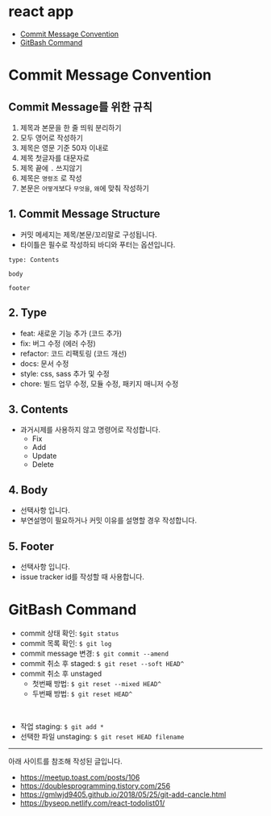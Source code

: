 # react app

- [Commit Message Convention](#Commit-Message-Convention)
- [GitBash Command](#GitBash-Command)

# Commit Message Convention
## Commit Message를 위한 규칙
1. 제목과 본문을 한 줄 띄워 분리하기 
2. 모두 영어로 작성하기 
3. 제목은 영문 기준 50자 이내로
4. 제목 첫글자를 대문자로
5. 제목 끝에 `.` 쓰지않기
6. 제목은 `명령조` 로 작성
7. 본문은 `어떻게`보다 `무엇을`, `왜`에 맞춰 작성하기

## 1. Commit Message Structure
- 커밋 메세지는 제목/본문/꼬리말로 구성됩니다.
- 타이틀은 필수로 작성하되 바디와 푸터는 옵션입니다.


```
type: Contents

body

footer
```

## 2. Type
- feat: 새로운 기능 추가 (코드 추가)
- fix: 버그 수정 (에러 수정)
- refactor: 코드 리팩토링 (코드 개선)
- docs: 문서 수정
- style: css, sass 추가 및 수정
- chore: 빌드 업무 수정, 모듈 수정, 패키지 매니저 수정

## 3. Contents
- 과거시제를 사용하지 않고 명령어로 작성합니다.
    - Fix
    - Add
    - Update
    - Delete

## 4. Body
- 선택사항 입니다. 
- 부연설명이 필요하거나 커밋 이유를 설명할 경우 작성합니다.

## 5. Footer
- 선택사항 입니다.
- issue tracker id를 작성할 때 사용합니다.



# GitBash Command
- commit 상태 확인: `$git status`
- commit 목록 확인: `$ git log`
- commit message 변경: `$ git commit --amend`
- commit 취소 후 staged: `$ git reset --soft HEAD^`
- commit 취소 후 unstaged
    - 첫번째 방법: `$ git reset --mixed HEAD^`
    - 두번째 방법: `$ git reset HEAD^`
<br>

- 작업 staging: `$ git add *`
- 선택한 파일 unstaging: `$ git reset HEAD filename`



---
아래 사이트를 참조해 작성된 글입니다.
- https://meetup.toast.com/posts/106
- https://doublesprogramming.tistory.com/256
- https://gmlwjd9405.github.io/2018/05/25/git-add-cancle.html
- https://byseop.netlify.com/react-todolist01/